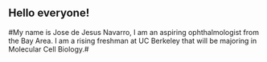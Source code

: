 ## Hello everyone! ##
#My name is Jose de Jesus Navarro, I am an aspiring ophthalmologist from the Bay Area. I am a rising freshman at UC Berkeley that will be majoring in Molecular Cell Biology.#

